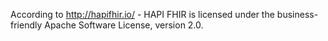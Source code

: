 According to http://hapifhir.io/ - HAPI FHIR is licensed under the business-friendly Apache Software License, version 2.0. 
